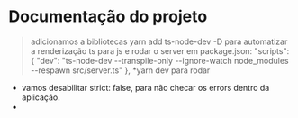 # Documentação do projeto
> adicionamos a bibliotecas yarn add ts-node-dev -D para automatizar a renderização ts para js e rodar o server
> em package.json:
    "scripts": {
        "dev": "ts-node-dev --transpile-only --ignore-watch node_modules --respawn src/server.ts"
    },
*yarn dev para rodar
* vamos desabilitar strict: false, para não checar os errors dentro da aplicação.
* 